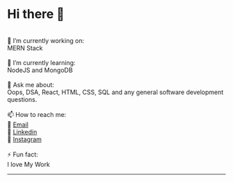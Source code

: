 ### <h1>Hi there 👋</h1>
<br />
🔭 I’m currently working on:
<br />
MERN Stack
<br />
<br />
🌱 I’m currently learning:<br />
NodeJS and MongoDB
<br />
<br />
💬 Ask me about:<br />
Oops, DSA, React, HTML, CSS, SQL and any general software development questions.
  <br />
  <br />
📫 How to reach me:<br />
📧 <a href="mailto:email@goyankabhushan@gmail.com? subject=subject text"> Email </a>
<br />
🔗 <a href="https://www.linkedin.com/in/bhushan-goyanka-7b03a821b/"> Linkedin </a>
<br />
🔗 <a href="https://www.instagram.com/bhushan_goyanka/"> Instagram </a>
<br />
<br />
⚡ Fun fact:<br />
I love My Work

<hr>

<!-- Please don't remove this: Grab your social icons from https://github.com/carlsednaoui/gitsocial -->


<!--
**goyankabhushan/goyankabhushan** is a ✨ _special_ ✨ repository because its `README.md` (this file) appears on your GitHub profile.

Here are some ideas to get you started:


- 
-->
